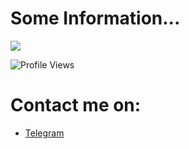 # Some Information...
<p align="left" >  
  <a href="https://github.com/TienDungVN/github-readme-stats"> 
<img  src="https://github-readme-stats.vercel.app/api?username=TienDungVN&&show_icons=true&theme=radical"/>
  </a>
  </p>
  
![Profile Views](https://komarev.com/ghpvc/?username=TienDungVN)

# Contact me on:
- [Telegram](https://t.me/dung0402)

